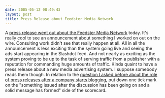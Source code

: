 ```yaml
---
date: 2005-05-12 08:49:43
layout: post
title: Press Release about Feedster Media Network
---
```


A [press release went out about the Feedster Media Network](http://feedster.blogs.com/corporate/2005/05/feedsters_media.html) today. It's really cool to see an announcement about something I worked on out on the wire. Consulting work didn't see that really happen at all. All in all the announcement is less exciting than the system going live and seeing the ads start appearing in the Slashdot feed. And not nearly as exciting as the system proving to be up to the task of serving traffic from a publisher with a reputation for commanding huge amounts of traffic. Kinda quaint to have a press release about a new media advertising system. I suppose somebody reads them though. In relation to the [question I asked before about the role of press releases after a company starts blogging](http://www.bitsplitter.net/blog/?p=491), put down one tick mark on the "something issued after the discussion has been going on and a solid message has formed" side of the scorecard.
